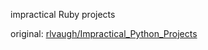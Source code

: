 impractical Ruby projects

original: [rlvaugh/Impractical_Python_Projects](https://github.com/rlvaugh/Impractical_Python_Projects)

